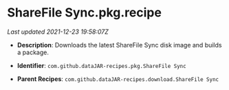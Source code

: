 # ShareFile Sync.pkg.recipe

_Last updated 2021-12-23 19:58:07Z_

- **Description**: Downloads the latest ShareFile Sync disk image and  builds a package.

- **Identifier**: `com.github.dataJAR-recipes.pkg.ShareFile Sync`

- **Parent Recipes**: `com.github.dataJAR-recipes.download.ShareFile Sync`